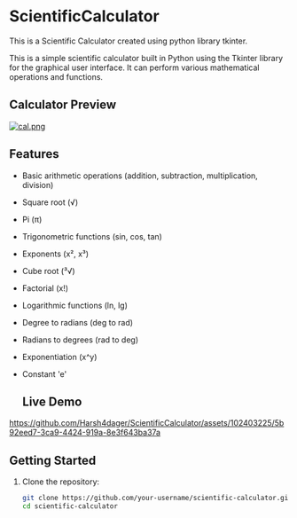 # ScientificCalculator
This is a Scientific Calculator created using python library tkinter.

This is a simple scientific calculator built in Python using the Tkinter library for the graphical user interface. It can perform various mathematical operations and functions.

## Calculator Preview
[![cal.png](https://i.postimg.cc/YCtcdqGf/cal.png)](https://postimg.cc/QHYntDqH)

## Features

- Basic arithmetic operations (addition, subtraction, multiplication, division)
- Square root (√)
- Pi (π)
- Trigonometric functions (sin, cos, tan)
- Exponents (x², x³)
- Cube root (³√)
- Factorial (x!)
- Logarithmic functions (ln, lg)
- Degree to radians (deg to rad)
- Radians to degrees (rad to deg)
- Exponentiation (x^y)
- Constant 'e'

  ## Live Demo
https://github.com/Harsh4dager/ScientificCalculator/assets/102403225/5b92eed7-3ca9-4424-919a-8e3f643ba37a



## Getting Started

1. Clone the repository:

   ```bash
   git clone https://github.com/your-username/scientific-calculator.git
   cd scientific-calculator
